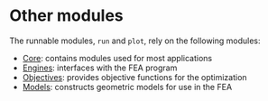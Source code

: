 # Other modules

The runnable modules, `run` and `plot`, rely on the following modules:

- [Core](../API/core.html): contains modules used for most applications
- [Engines](../API/engines.html): interfaces with the FEA program
- [Objectives](../API/objectives.html): provides objective functions for the optimization
- [Models](../API/models.html): constructs geometric models for use in the FEA
